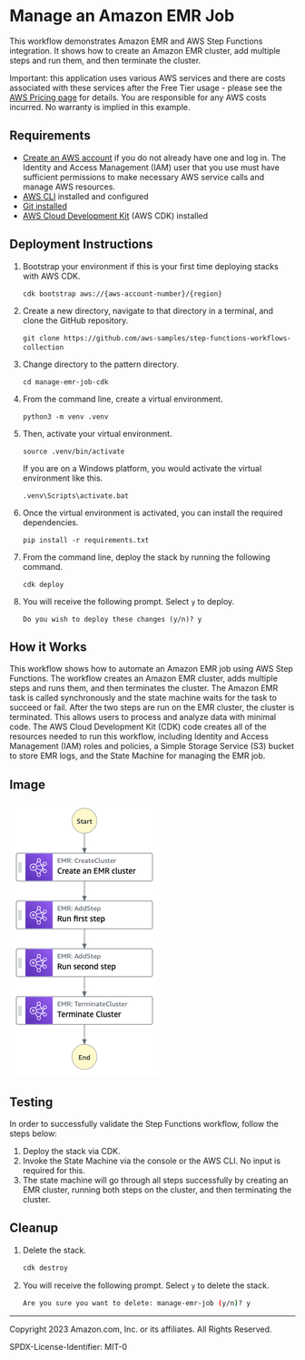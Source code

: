 # Manage an Amazon EMR Job

This workflow demonstrates Amazon EMR and AWS Step Functions integration. It shows how to create an Amazon EMR cluster, add multiple steps and run them, and then terminate the cluster.

Important: this application uses various AWS services and there are costs associated with these services after the Free Tier usage - please see the [AWS Pricing page](https://aws.amazon.com/pricing/) for details. You are responsible for any AWS costs incurred. No warranty is implied in this example.

## Requirements

* [Create an AWS account](https://portal.aws.amazon.com/gp/aws/developer/registration/index.html) if you do not already have one and log in. The Identity and Access Management (IAM) user that you use must have sufficient permissions to make necessary AWS service calls and manage AWS resources.
* [AWS CLI](https://docs.aws.amazon.com/cli/latest/userguide/install-cliv2.html) installed and configured
* [Git installed](https://git-scm.com/book/en/v2/Getting-Started-Installing-Git)
* [AWS Cloud Development Kit](https://docs.aws.amazon.com/cdk/v2/guide/getting_started.html#getting_started_install) (AWS CDK) installed

## Deployment Instructions

1. Bootstrap your environment if this is your first time deploying stacks with AWS CDK.
    ``` 
    cdk bootstrap aws://{aws-account-number}/{region}
    ``` 
2. Create a new directory, navigate to that directory in a terminal, and clone the GitHub repository.
    ``` 
    git clone https://github.com/aws-samples/step-functions-workflows-collection
    ```
3. Change directory to the pattern directory.
    ```
    cd manage-emr-job-cdk
    ```
4. From the command line, create a virtual environment.
    ```
    python3 -m venv .venv
    ```
5. Then, activate your virtual environment. 

    ```
    source .venv/bin/activate
    ```

    If you are on a Windows platform, you would activate the virtual environment like this.

    ```
    .venv\Scripts\activate.bat
    ```
6. Once the virtual environment is activated, you can install the required dependencies.

    ```
    pip install -r requirements.txt
    ```
7. From the command line, deploy the stack by running the following command.
    ```
    cdk deploy
    ```
8. You will receive the following prompt. Select `y` to deploy.
    ```
    Do you wish to deploy these changes (y/n)? y
    ```

## How it Works

This workflow shows how to automate an Amazon EMR job using AWS Step Functions. The workflow creates an Amazon EMR cluster, adds multiple steps and runs them, and then terminates the cluster. The Amazon EMR task is called synchronously and the state machine waits for the task to succeed or fail. After the two steps are run on the EMR cluster, the cluster is terminated. This allows users to process and analyze data with minimal code. The AWS Cloud Development Kit (CDK) code creates all of the resources needed to run this workflow, including Identity and Access Management (IAM) roles and policies, a Simple Storage Service (S3) bucket to store EMR logs, and the State Machine for managing the EMR job.

## Image

![image](./resources/statemachine.png)

## Testing

In order to successfully validate the Step Functions workflow, follow the steps below:

1. Deploy the stack via CDK.
2. Invoke the State Machine via the console or the AWS CLI. No input is required for this.
3. The state machine will go through all steps successfully by creating an EMR cluster, running both steps on the cluster, and then terminating the cluster. 

## Cleanup
 
1. Delete the stack.
    ```bash
    cdk destroy
    ```
2. You will receive the following prompt. Select `y` to delete the stack.
    ```bash
    Are you sure you want to delete: manage-emr-job (y/n)? y
    ```
----
Copyright 2023 Amazon.com, Inc. or its affiliates. All Rights Reserved.

SPDX-License-Identifier: MIT-0
